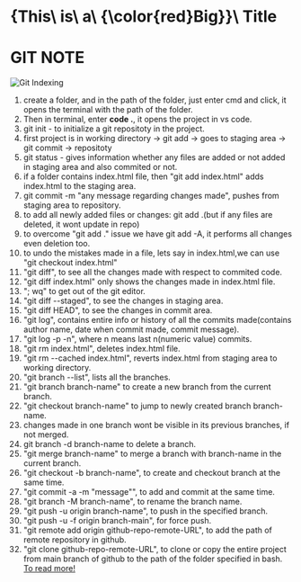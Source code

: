 # {This\ is\ a\ {\color{red}Big}}\ Title
# GIT NOTE
![Git Indexing](https://static.javatpoint.com/tutorial/git/images/git-index.png)
1. create a folder, and in the path of the folder, just enter cmd and click, it opens the terminal with the path of the folder.
2. Then in terminal, enter **code .**, it opens the project in vs code.
3. git init - to initialize a git repositoty in the project.
4. first project is in working directory -> git add -> goes to staging area -> git commit -> repositoty
5. git status - gives information whether any files are added or not added in staging area and also commited or not.
6. if a folder contains index.html file, then "git add index.html" adds index.html to the staging area.
7. git commit -m "any message regarding changes made", pushes from staging area to repository.
8. to add all newly added files or changes: git add .(but if any files are deleted, it wont update in repo)
9. to overcome "git add ." issue we have git add -A, it performs all changes even deletion too.
10. to undo the mistakes made in a file, lets say in index.html,we can use "git checkout index.html"
11. "git diff", to see all the changes made with respect to commited code.
12. "git diff index.html" only shows the changes made in index.html file.
13. "; wq" to get out of the git editor.
14. "git diff --staged", to see the changes in staging area.
15. "git diff HEAD", to see the changes in commit area.
16. "git log", contains entire info or history of all the commits made(contains author name, date when commit made, commit message).
17. "git log -p -n", where n means last n(numeric value) commits.
18. "git rm index.html", deletes index.html file.
19. "git rm --cached index.html", reverts index.html from staging area to working directory.
20. "git branch --list", lists all the branches.
21. "git branch branch-name" to create a new branch from the current branch.
22. "git checkout branch-name" to jump to newly created branch branch-name.
23. changes made in one branch wont be visible in its previous branches, if not merged.
24. git branch -d branch-name to delete a branch.
25. "git merge branch-name" to merge a branch with branch-name in the current branch.
26. "git checkout -b branch-name", to create and checkout branch at the same time.
27. "git commit -a -m "message"", to add and commit at the same time.
28. "git branch -M branch-name", to rename the branch name.
29. "git push -u origin branch-name", to push in the specified branch.
30. "git push -u -f origin branch-main", for force push.
31. "git remote add origin github-repo-remote-URL", to add the path of remote repository in github.
32. "git clone github-repo-remote-URL", to clone or copy the entire project from main branch of github to the path of the folder specified in bash.
[To read more!](https://www.javatpoint.com/git)

